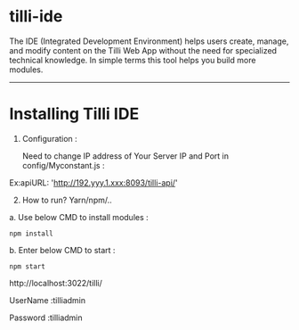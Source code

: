 # tilli-ide

The IDE (Integrated Development Environment) helps users create, manage, and modify content on the Tilli Web App without the need for specialized technical knowledge. In simple terms this tool helps you build more modules.

******************** 
# Installing Tilli IDE

1. Configuration :

   Need to change IP address of Your Server IP and Port in config/Myconstant.js :

Ex:apiURL: 'http://192.yyy.1.xxx:8093/tilli-api/'

2. How to run? Yarn/npm/..

a. Use below CMD to install modules :

```npm install```
    
b. Enter below CMD to start :

```npm start```

http://localhost:3022/tilli/

UserName :tilliadmin

Password :tilliadmin
